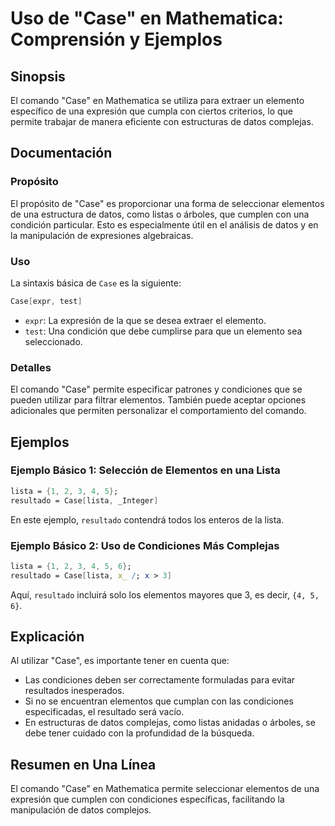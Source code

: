 <!--
Meta Description: # Uso de "Case" en Mathematica: Comprensión y Ejemplos ## Sinopsis El comando "Case" en Mathematica se utiliza para extraer un elemento específico de ...
Meta Keywords: que, case, una, mathematica, con
-->

# Uso de "Case" en Mathematica: Comprensión y Ejemplos

## Sinopsis
El comando "Case" en Mathematica se utiliza para extraer un elemento específico de una expresión que cumpla con ciertos criterios, lo que permite trabajar de manera eficiente con estructuras de datos complejas.

## Documentación
### Propósito
El propósito de "Case" es proporcionar una forma de seleccionar elementos de una estructura de datos, como listas o árboles, que cumplen con una condición particular. Esto es especialmente útil en el análisis de datos y en la manipulación de expresiones algebraicas.

### Uso
La sintaxis básica de `Case` es la siguiente:

```mathematica
Case[expr, test]
```

- `expr`: La expresión de la que se desea extraer el elemento.
- `test`: Una condición que debe cumplirse para que un elemento sea seleccionado.

### Detalles
El comando "Case" permite especificar patrones y condiciones que se pueden utilizar para filtrar elementos. También puede aceptar opciones adicionales que permiten personalizar el comportamiento del comando.

## Ejemplos
### Ejemplo Básico 1: Selección de Elementos en una Lista
```mathematica
lista = {1, 2, 3, 4, 5};
resultado = Case[lista, _Integer]
```
En este ejemplo, `resultado` contendrá todos los enteros de la lista.

### Ejemplo Básico 2: Uso de Condiciones Más Complejas
```mathematica
lista = {1, 2, 3, 4, 5, 6};
resultado = Case[lista, x_ /; x > 3]
```
Aquí, `resultado` incluirá solo los elementos mayores que 3, es decir, `{4, 5, 6}`.

## Explicación
Al utilizar "Case", es importante tener en cuenta que:

- Las condiciones deben ser correctamente formuladas para evitar resultados inesperados.
- Si no se encuentran elementos que cumplan con las condiciones especificadas, el resultado será vacío.
- En estructuras de datos complejas, como listas anidadas o árboles, se debe tener cuidado con la profundidad de la búsqueda.

## Resumen en Una Línea
El comando "Case" en Mathematica permite seleccionar elementos de una expresión que cumplen con condiciones específicas, facilitando la manipulación de datos complejos.